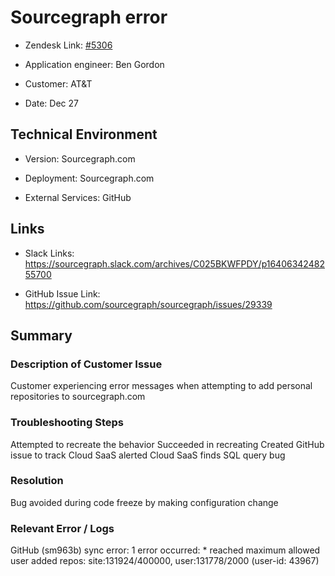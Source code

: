 

# Sourcegraph error <!-- Ticket Title  Hint: include keywords to make it searchable -->



- Zendesk Link: [#5306](https://sourcegraph.zendesk.com/agent/tickets/5306)

- Application engineer: Ben Gordon

- Customer: AT&T <!-- Redact if this contains personally identifying information -->

- Date: Dec 27


<!-- Data populated from integration, speak to Ben Gordon or Michael Bali if not working -->

<!-- During Internal team trial, fill missing data manually (we are waiting for all data to sync) -->



## Technical Environment

- Version: ​Sourcegraph.com

- Deployment: Sourcegraph.com

- External Services: GitHub





## Links
<!-- Data for application engineer manual entry -->
- Slack Links: https://sourcegraph.slack.com/archives/C025BKWFPDY/p1640634248255700

- GitHub Issue Link: https://github.com/sourcegraph/sourcegraph/issues/29339



## Summary

### Description of Customer Issue

Customer experiencing error messages when attempting to add personal repositories to sourcegraph.com

### Troubleshooting Steps

Attempted to recreate the behavior
Succeeded in recreating
Created GitHub issue to track
Cloud SaaS alerted
Cloud SaaS finds SQL query bug


### Resolution

Bug avoided during code freeze by making configuration change



### Relevant Error / Logs

GitHub (sm963b) sync error: 1 error occurred: * reached maximum allowed user added repos: site:131924/400000, user:131778/2000 (user-id: 43967)

<!-- Please redact keys, tokens, and personal identifying information -->




<!-- Once complete, upload a copy to https://github.com/sourcegraph/support-tools-internal/tree/main/resolved-tickets as a .md file -->
<!-- Name the file 5306.md -->

